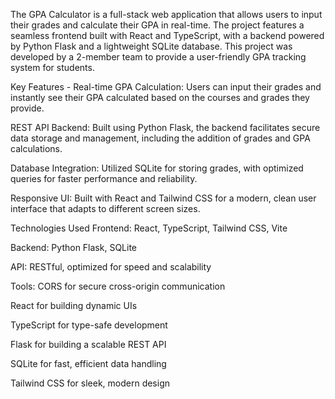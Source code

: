 The GPA Calculator is a full-stack web application that allows users to input their grades and calculate their GPA in real-time. The project features a seamless frontend built with React and TypeScript, with a backend powered by Python Flask and a lightweight SQLite database. This project was developed by a 2-member team to provide a user-friendly GPA tracking system for students.

Key Features - Real-time GPA Calculation: Users can input their grades and instantly see their GPA calculated based on the courses and grades they provide.

REST API Backend: Built using Python Flask, the backend facilitates secure data storage and management, including the addition of grades and GPA calculations.

Database Integration: Utilized SQLite for storing grades, with optimized queries for faster performance and reliability.

Responsive UI: Built with React and Tailwind CSS for a modern, clean user interface that adapts to different screen sizes.

Technologies Used
Frontend: React, TypeScript, Tailwind CSS, Vite

Backend: Python Flask, SQLite

API: RESTful, optimized for speed and scalability

Tools: CORS for secure cross-origin communication

React for building dynamic UIs

TypeScript for type-safe development

Flask for building a scalable REST API

SQLite for fast, efficient data handling

Tailwind CSS for sleek, modern design



